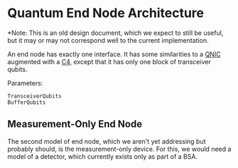 # Quantum End Node Architecture #

*Note: This is an old design document, which we expect to still be useful, but it may or may not correspond well to the current implementation.

An end node has exactly one interface.  It has some similarities to a
[QNIC](QNIC.md) augmented with a [C4](Classical%20Chassis%20Control%20Card%20(C4).md), except that it has only
one block of transceiver qubits.

Parameters:

    TransceiverQubits
    BufferQubits

## Measurement-Only End Node ##

The second model of end node, which we aren't yet addressing but
probably should, is the measurement-only device.  For this, we would
need a model of a detector, which currently exists only as part of a
BSA.
